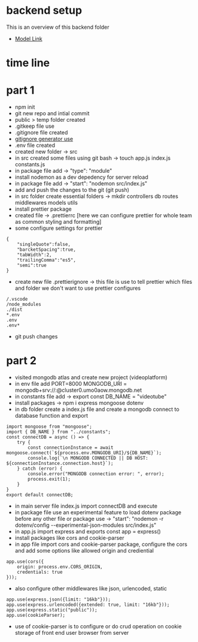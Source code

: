 # backend setup

This is an overview of this backend folder

- [Model Link](https://app.eraser.io/workspace/YtPqZ1VogxGy1jzIDkzj#note-title-editor)

# time line

# part 1

- npm init 
- git new repo and intial commit
- public > temp folder created
- .gitkeep file use 
- .gitignore file created
- [gitignore generator use](https://mrkandreev.name/snippets/gitignore-generator/#Node)
- .env file created
- created new folder -> src
- in src created some files using git bash -> touch app.js index.js constants.js
- in package file add -> "type": "module"
- install nodemon as a dev depedency for server reload
- in package file add -> "start": "nodemon src/index.js"
- add and push the changes to the git (git push)
- in src folder create essential folders -> mkdir controllers db routes middlewares models utils 
- install prettier package
- created file -> .prettierrc [here we can configure prettier for whole team as common styling and formatting]
- some configure settings for prettier 

```
{
    "singleQuote":false,
    "barcketSpacing":true,
    "tabWidth":2,
    "trailingComma":"es5",
    "semi":true
}
```

- create new file .prettierignore -> this file is use to tell prettier which files and folder we don't want to use prettier configures 

```
/.vscode
/node_modules
./dist
*.env
.env 
.env*
```

- git push changes

# part 2

- visited mongodb atlas and create new project (videoplatform)
- in env file add PORT=8000 MONGODB_URI = mongodb+srv://<username>:<password>@cluster0.umo0aow.mongodb.net
- in constants file add -> export const DB_NAME = "videotube"
- install packages -> npm i express mongoose dotenv
- in db folder create a index.js file and create a mongodb connect to database function and export 

```
import mongoose from "mongoose";
import { DB_NAME } from "../constants";
const connectDB = async () => {
    try {
        const connectionInstance = await mongoose.connect(`${process.env.MONGODB_URI}/${DB_NAME}`);
        console.log(`\n MONGODB CONNECTED || DB HOST: ${connectionInstance.connection.host}`);
    } catch (error) {
        console.error("MONGODB connection error: ", error);
        process.exit(1);
    }
}
export default connectDB;
```

- in main server file index.js import connectDB and execute
- in package file use an experimental feature to load dotenv package before any other file or package use -> "start": "nodemon -r dotenv/config --experimental-json-modules src/index.js"
- in app.js import express and exports const app = express()
- install packages like cors and cookie-parser
- in app file import cors and cookie-parser package, configure the cors and add some options like allowed origin and crediential

```
app.use(cors({
    origin: process.env.CORS_ORIGIN,
    credentials: true
}));
```

- also configure other middlewares like json, urlencoded, static 

```
app.use(express.json({limit: "16kb"}));
app.use(express.urlencoded({extended: true, limit: "16kb"}));
app.use(express.static("public"));
app.use(cookieParser);
```

- use of cookie-parser is to configure or do crud operation on cookie storage of front end user browser from server
